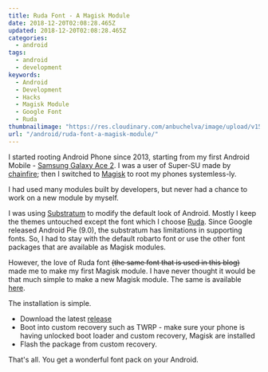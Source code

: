 ```yaml
---
title: Ruda Font - A Magisk Module
date: 2018-12-20T02:08:28.465Z
updated: 2018-12-20T02:08:28.465Z
categories:
  - android
tags:
  - android
  - development
keywords:
  - Android
  - Development
  - Hacks
  - Magisk Module
  - Google Font
  - Ruda
thumbnailimage: "https://res.cloudinary.com/anbuchelva/image/upload/v1579374483/images/0FeqigMQcdbjsxoXmvwreERoDvW8zjaIGzrKyR9mTZzDrX4I05pRsYPDI6VP2MaQlg_w300_1.png"
url: "/android/ruda-font-a-magisk-module/"
---
```

I started rooting Android Phone since 2013, starting from my first Android Mobile - [Samsung Galaxy Ace 2](https://www.gsmarena.com/samsung_galaxy_ace_2_i8160-4559.php). I was a user of Super-SU made by [chainfire](https://chainfire.eu/); then I switched to [Magisk](https://github.com/topjohnwu/Magisk) to root my phones systemless-ly.

I had used many modules built by developers, but never had a chance to work on a new module by myself.

<!--more-->

I was using [Substratum](https://github.com/substratum/substratum) to modify the default look of Android. Mostly I keep the themes untouched except the font which I choose [Ruda](https://fonts.google.com/specimen/Ruda).  Since Google released Android Pie (9.0), the substratum has limitations in supporting fonts.  So, I had to stay with the default robarto font or use the other font packages that are available as Magisk modules.

However, the love of Ruda font ~~(the same font that is used in this blog)~~ made me to make my first Magisk module.  I have never thought it would be that much simple to make a new Magisk module.  The same is available [here](https://github.com/anbuchelva/Ruda-Font-Magisk-Module).

The installation is simple.

* Download the latest [release](https://github.com/anbuchelva/Ruda-Font-Magisk-Module/releases)
* Boot into custom recovery such as TWRP - make sure your phone is having unlocked boot loader and custom recovery, Magisk are installed
* Flash the package from custom recovery.

That's all. You get a wonderful font pack on your Android.
